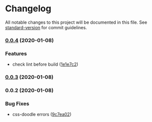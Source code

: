 # Changelog

All notable changes to this project will be documented in this file. See [standard-version](https://github.com/conventional-changelog/standard-version) for commit guidelines.

### [0.0.4](https://github.com/LuXDAmore/vue-css-doodle/compare/v0.0.3...v0.0.4) (2020-01-08)


### Features

* check lint before build ([1e1e7c2](https://github.com/LuXDAmore/vue-css-doodle/commit/1e1e7c29de656b2854fd04cf13c72f85dc2629ba))

### [0.0.3](https://github.com/LuXDAmore/vue-css-doodle/compare/v0.0.2...v0.0.3) (2020-01-08)

### 0.0.2 (2020-01-08)

### Bug Fixes

* css-doodle errors ([9c7ea02](https://github.com/LuXDAmore/vue-css-doodle/commit/9c7ea02e2bf5583ae07b25a9b60ab726a662db74))

